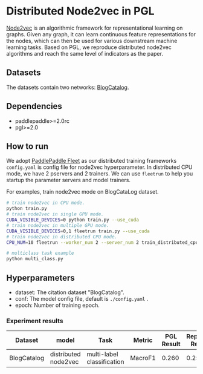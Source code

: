 # Distributed Node2vec in PGL
[Node2vec](https://cs.stanford.edu/~jure/pubs/node2vec-kdd16.pdf) is an algorithmic framework for representational learning on graphs. Given any graph, it can learn continuous feature representations for the nodes, which can then be used for various downstream machine learning tasks. Based on PGL, we reproduce distributed node2vec algorithms and reach the same level of indicators as the paper.

## Datasets
The datasets contain two networks: [BlogCatalog](http://socialcomputing.asu.edu/datasets/BlogCatalog3). 
## Dependencies
- paddlepaddle>=2.0rc
- pgl>=2.0

## How to run
We adopt [PaddlePaddle Fleet](https://github.com/PaddlePaddle/Fleet) as our distributed training frameworks ```config.yaml``` is config file for node2vec hyperparameter. In distributed CPU mode, we have 2 pservers and 2 trainers. We can use ```fleetrun``` to help you startup the parameter servers and model trainers. 

For examples, train node2vec mode on BlogCataLog dataset.
```sh
# train node2vec in CPU mode.
python train.py
# train node2vec in single GPU mode.
CUDA_VISIBLE_DEVICES=0 python train.py --use_cuda
# train node2vec in multiple GPU mode.
CUDA_VISIBLE_DEVICES=0,1 fleetrun train.py --use_cuda
# train node2vec in distributed CPU mode.
CPU_NUM=10 fleetrun --worker_num 2 --server_num 2 train_distributed_cpu.py

# multiclass task example
python multi_class.py

```

## Hyperparameters
- dataset: The citation dataset "BlogCatalog".
- conf: The model config file, default is ```./config.yaml``` . 
- epoch: Number of training epoch.

### Experiment results
Dataset|model|Task|Metric|PGL Result|Reported Result 
--|--|--|--|--|--
BlogCatalog|distributed node2vec|multi-label classification|MacroF1|0.260|0.258
